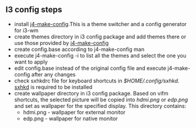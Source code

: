 ## I3 config steps
* install [j4-make-config](https://github.com/okraits/j4-make-config).This is a theme switcher and a config generator for i3-wm
* create themes directory in i3 config package and add themes there or use those provided by [j4-make-config](https://github.com/okraits/j4-make-config/tree/master/themes)
* create config.base according to j4-make-config man
* execute j4-make-config -i to list all the themes and select the one you want to apply
* edit config.base instead of the original config file and execute j4-make-config after any changes
* check sxhkdrc file for keyboard shortcuts in _$HOME/.config/sxhkd_. [sxhkd](https://github.com/baskerville/sxhkd) is required to be installed
* create wallpaper directory in i3 config package. Based on vifm shortcuts, the selected picture will be copied into _hdmi.png_ or _edp.png_ and set as wallpaper for the specified display. This directory contains:
  * hdmi.png - wallpaper for external monitor
  * edp.png - wallpaper for native monitor
